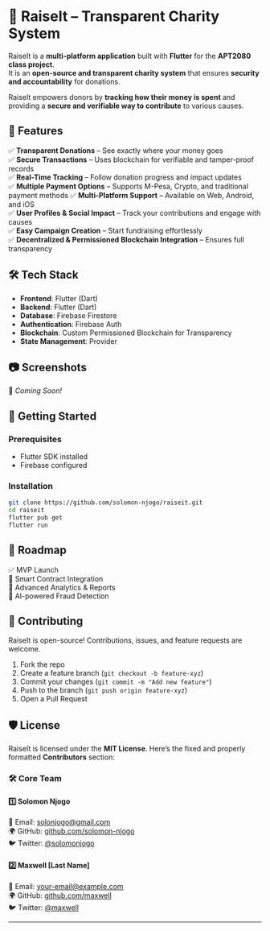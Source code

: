 # 🚀 RaiseIt – Transparent Charity System

RaiseIt is a **multi-platform application** built with **Flutter** for the **APT2080 class project**.  
It is an **open-source and transparent charity system** that ensures **security and accountability** for donations.

RaiseIt empowers donors by **tracking how their money is spent** and providing a **secure and verifiable way to contribute** to various causes.

## 🌟 Features

✅ **Transparent Donations** – See exactly where your money goes  
✅ **Secure Transactions** – Uses blockchain for verifiable and tamper-proof records  
✅ **Real-Time Tracking** – Follow donation progress and impact updates  
✅ **Multiple Payment Options** – Supports M-Pesa, Crypto, and traditional payment methods 
✅ **Multi-Platform Support** – Available on Web, Android, and iOS  
✅ **User Profiles & Social Impact** – Track your contributions and engage with causes  
✅ **Easy Campaign Creation** – Start fundraising effortlessly  
✅ **Decentralized & Permissioned Blockchain Integration** – Ensures full transparency

## 🛠️ Tech Stack

- **Frontend**: Flutter (Dart)
- **Backend**: Flutter (Dart)
- **Database**: Firebase Firestore
- **Authentication**: Firebase Auth
- **Blockchain**: Custom Permissioned Blockchain for Transparency
- **State Management**: Provider

## 📷 Screenshots

🚀 *Coming Soon!*

## 🚀 Getting Started

### Prerequisites
- Flutter SDK installed
- Firebase configured

### Installation

```sh
git clone https://github.com/solomon-njogo/raiseit.git
cd raiseit
flutter pub get
flutter run
```

## 🎯 Roadmap

✅ MVP Launch  
🚧 Smart Contract Integration  
🚧 Advanced Analytics & Reports  
🚧 AI-powered Fraud Detection

## 🤝 Contributing

RaiseIt is open-source! Contributions, issues, and feature requests are welcome.
1. Fork the repo
2. Create a feature branch (`git checkout -b feature-xyz`)
3. Commit your changes (`git commit -m "Add new feature"`)
4. Push to the branch (`git push origin feature-xyz`)
5. Open a Pull Request

## 🛡️ License

RaiseIt is licensed under the **MIT License**.
Here’s the fixed and properly formatted **Contributors** section:


### 🛠️ **Core Team**

#### 1️⃣ **Solomon Njogo**
📧 Email: [solonjogo@gmail.com](mailto:solonjogo@gmail.com)  
🌍 GitHub: [github.com/solomon-njogo](https://github.com/solomon-njogo)  
🐦 Twitter: [@solomonjogo](https://twitter.com/solomonjogo)

#### 2️⃣ **Maxwell [Last Name]**
📧 Email: [your-email@example.com](mailto:your-email@example.com)  
🌍 GitHub: [github.com/maxwell](https://github.com/maxwell)  
🐦 Twitter: [@maxwell](https://twitter.com/maxwell)

---


